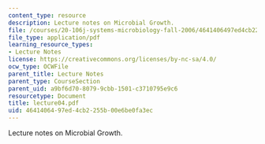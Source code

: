 ```yaml
---
content_type: resource
description: Lecture notes on Microbial Growth.
file: /courses/20-106j-systems-microbiology-fall-2006/4641406497ed4cb2255b00e6be0fa3ec_lecture04.pdf
file_type: application/pdf
learning_resource_types:
- Lecture Notes
license: https://creativecommons.org/licenses/by-nc-sa/4.0/
ocw_type: OCWFile
parent_title: Lecture Notes
parent_type: CourseSection
parent_uid: a9bf6d70-8079-9cbb-1501-c3710795e9c6
resourcetype: Document
title: lecture04.pdf
uid: 46414064-97ed-4cb2-255b-00e6be0fa3ec
---
```

Lecture notes on Microbial Growth.